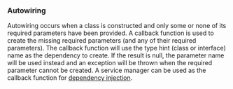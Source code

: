 ### Autowiring
Autowiring occurs when a class is constructed and only some or none of its required parameters have been provided. A callback function is used to create the missing required parameters (and any of their required parameters). The callback function will use the type hint (class or interface) name as the dependency to create. If the result is null, the parameter name will be used instead and an exception will be thrown when the required parameter cannot be created. A service manager can be used as the callback function for [dependency injection](#dependency-injection).


